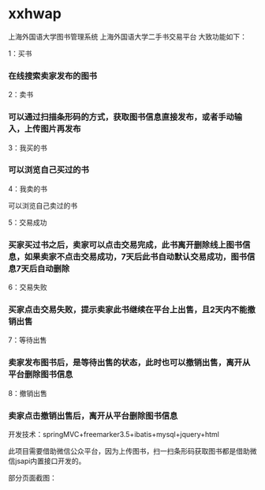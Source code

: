 # xxhwap
上海外国语大学图书管理系统
上海外国语大学二手书交易平台
大致功能如下：

1：买书

### 在线搜索卖家发布的图书

2：卖书

### 可以通过扫描条形码的方式，获取图书信息直接发布，或者手动输入，上传图片再发布

3：我买的书

### 可以浏览自己买过的书

4：我卖的书

可以浏览自己卖过的书

5：交易成功

### 买家买过书之后，卖家可以点击交易完成，此书离开删除线上图书信息，如果卖家不点击交易成功，7天后此书自动默认交易成功，图书信息7天后自动删除

6：交易失败

### 买家点击交易失败，提示卖家此书继续在平台上出售，且2天内不能撤销出售

7：等待出售

### 卖家发布图书后，是等待出售的状态，此时也可以撤销出售，离开从平台删除图书信息
8：撤销出售

### 卖家点击撤销出售后，离开从平台删除图书信息

开发技术：springMVC+freemarker3.5+ibatis+mysql+jquery+html

此项目需要借助微信公众平台，因为上传图书，扫一扫条形码获取图书都是借助微信jsapi内置接口开发的。

部分页面截图：

             
